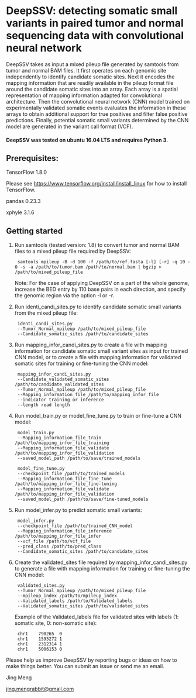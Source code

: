 # DeepSSV: detecting somatic small variants in paired tumor and normal sequencing data with convolutional neural network

DeepSSV takes as input a mixed pileup file generated by samtools from tumor and normal BAM files. It first operates on each genomic site independently to identify candidate somatic sites. Next it encodes the mapping information that are readily available in the pileup format file around the candidate somatic sites into an array. Each array is a spatial representation of mapping information adapted for convolutional architecture. Then the convolutional neural network (CNN) model trained on experimentally validated somatic events evaluates the information in these arrays to obtain additional support for true positives and filter false positive predictions. Finally, potential somatic small variants determined by the CNN model are generated in the variant call format (VCF). 


#### DeepSSV was tested on ubuntu 16.04 LTS and requires Python 3.

## Prerequisites:

TensorFlow 1.8.0

Please see https://www.tensorflow.org/install/install_linux for how to install TensorFlow.

pandas 0.23.3

xphyle 3.1.6

## Getting started

1. Run samtools (tested version: 1.8) to convert tumor and normal BAM files to a mixed pileup file required by DeepSSV:

        samtools mpileup -B -d 100 -f /path/to/ref.fasta [-l] [-r] -q 10 -O -s -a /path/to/tumor.bam /path/to/normal.bam | bgzip > /path/to/mixed_pileup_file

   Note: For the case of applying DeepSSV on a part of the whole genome, increase the BED entry by 110 base pairs in each direction, and specify the genomic region via the option -l or -r.

2. Run identi_candi_sites.py to identify candidate somatic small variants from the mixed pileup file:

        identi_candi_sites.py
        --Tumor_Normal_mpileup /path/to/mixed_pileup_file
        --Candidate_somatic_sites /path/to/candidate_sites

3. Run mapping_infor_candi_sites.py to create a file with mapping information for candidate somatic small variant sites as input for trained CNN model, or to create a file with mapping information for validated somatic sites for training or fine-tuning the CNN model:

        mapping_infor_candi_sites.py
        --Candidate_validated_somatic_sites /path/to/candidate_validated_sites
        --Tumor_Normal_mpileup /path/to/mixed_pileup_file
        --Mapping_information_file /path/to/mapping_infor_file
        --indicator training or inference
        --length read length
        
4. Run model_train.py or model_fine_tune.py to train or fine-tune a CNN model:

        model_train.py
        --Mapping_information_file_train /path/to/mapping_infor_file_training
        --Mapping_information_file_validate /path/to/mapping_infor_file_validation
        --saved_model_path /path/to/save/trained_models
        
        model_fine_tune.py
        --checkpoint_file /path/to/trained_models
        --Mapping_information_file_fine_tune /path/to/mapping_infor_file_fine-tuning
        --Mapping_information_file_validate /path/to/mapping_infor_file_validation
        --saved_model_path /path/to/save/fine-tuned_models

5. Run model_infer.py to predict somatic small variants:

        model_infer.py
        --checkpoint_file /path/to/trained_CNN_model
        --Mapping_information_file_inference /path/to/mapping_infor_file_infer
        --vcf_file /path/to/vcf_file
        --pred_class /path/to/pred_class
        --Candidate_somatic_sites /path/to/candidate_sites
        
6. Create the validated_sites file required by mapping_infor_candi_sites.py to generate a file with mapping information for training or fine-tuning the CNN model:
        
        validated_sites.py
        --Tumor_Normal_mpileup /path/to/mixed_pileup_file
        --mpileup_index /path/to/mpileup_index
        --Validated_labels /path/to/Validated_labels
        --Validated_somatic_sites /path/to/validated_sites
        
   Example of the Validated_labels file for validated sites with labels (1: somatic site, 0: non-somatic site):
   
        chr1    790265  0
        chr1    1595272 1
        chr1    2312314 1
        chr1    5006153 0   
             
Please help us improve DeepSSV by reporting bugs or ideas on how to make things better. You can submit an issue or send me an email.

Jing Meng        

jing.mengrabbit@gmail.com
